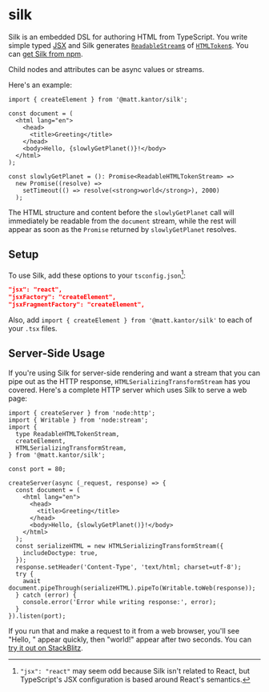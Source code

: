 # silk

Silk is an embedded DSL for authoring HTML from TypeScript. You write simple
typed [JSX][jsx] and Silk generates [`ReadableStream`s][readable-stream] of
[`HTMLToken`s][html-tokens]. You can [get Silk from npm][npm-package].

Child nodes and attributes can be async values or streams.

Here's an example:

```tsx
import { createElement } from '@matt.kantor/silk';

const document = (
  <html lang="en">
    <head>
      <title>Greeting</title>
    </head>
    <body>Hello, {slowlyGetPlanet()}!</body>
  </html>
);

const slowlyGetPlanet = (): Promise<ReadableHTMLTokenStream> =>
  new Promise((resolve) =>
    setTimeout(() => resolve(<strong>world</strong>), 2000)
  );
```

The HTML structure and content before the `slowlyGetPlanet` call will
immediately be readable from the `document` stream, while the rest will appear
as soon as the `Promise` returned by `slowlyGetPlanet` resolves.

## Setup

To use Silk, add these options to your `tsconfig.json`[^1]:
```json
"jsx": "react",
"jsxFactory": "createElement",
"jsxFragmentFactory": "createElement",
```

Also, add `import { createElement } from '@matt.kantor/silk'` to each of your
`.tsx` files.

## Server-Side Usage

If you're using Silk for server-side rendering and want a stream that you can
pipe out as the HTTP response, `HTMLSerializingTransformStream` has you covered.
Here's a complete HTTP server which uses Silk to serve a web page:

```tsx
import { createServer } from 'node:http';
import { Writable } from 'node:stream';
import {
  type ReadableHTMLTokenStream,
  createElement,
  HTMLSerializingTransformStream,
} from '@matt.kantor/silk';

const port = 80;

createServer(async (_request, response) => {
  const document = (
    <html lang="en">
      <head>
        <title>Greeting</title>
      </head>
      <body>Hello, {slowlyGetPlanet()}!</body>
    </html>
  );
  const serializeHTML = new HTMLSerializingTransformStream({
    includeDoctype: true,
  });
  response.setHeader('Content-Type', 'text/html; charset=utf-8');
  try {
    await document.pipeThrough(serializeHTML).pipeTo(Writable.toWeb(response));
  } catch (error) {
    console.error('Error while writing response:', error);
  }
}).listen(port);
```

If you run that and make a request to it from a web browser, you'll see "Hello,
" appear quickly, then "world!" appear after two seconds. You can [try it out on
StackBlitz][silk-example-server-stackblitz].

[^1]: `"jsx": "react"` may seem odd because Silk isn't related to React, but
TypeScript's JSX configuration is based around React's semantics.

[jsx]: https://facebook.github.io/jsx/
[readable-stream]: https://developer.mozilla.org/en-US/docs/Web/API/ReadableStream
[mdn]: https://developer.mozilla.org/
[html-tokens]: ./src/htmlToken.ts
[npm-package]: https://www.npmjs.com/package/@matt.kantor/silk
[silk-example-server-stackblitz]: https://stackblitz.com/edit/silk-example-server?file=src%2Findex.tsx
